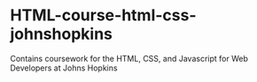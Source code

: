 # HTML-course-html-css-johnshopkins
Contains coursework for the HTML, CSS, and Javascript for Web Developers at Johns Hopkins
